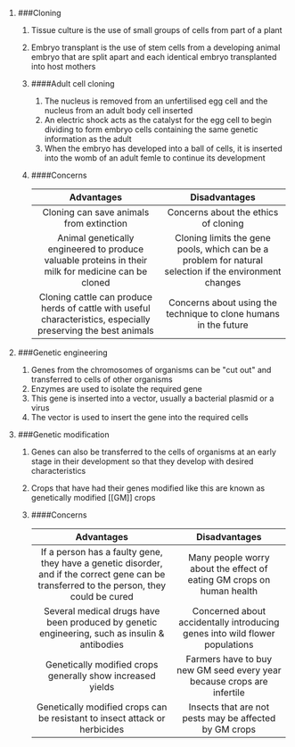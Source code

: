 1. ###Cloning

    1. Tissue culture is the use of small groups of cells from part of a plant
    2. Embryo transplant is the use of stem cells from a developing animal embryo that are split apart and each identical embryo transplanted into host mothers
    3. ####Adult cell cloning

        1. The nucleus is removed from an unfertilised egg cell and the nucleus from an adult body cell inserted
        2. An electric shock acts as the catalyst for the egg cell to begin dividing to form embryo cells containing the same genetic information as the adult
        3. When the embryo has developed into a ball of cells, it is inserted into the womb of an adult femle to continue its development
    4. ####Concerns

        |Advantages|Disadvantages|
        |:--------:|:-----------:|
        |Cloning can save animals from extinction|Concerns about the ethics of cloning|
        |Animal genetically engineered to produce valuable proteins in their milk for medicine can be cloned|Cloning limits the gene pools, which can be a problem for natural selection if the environment changes|
        |Cloning cattle can produce herds of cattle with useful characteristics, especially preserving the best animals|Concerns about using the technique to clone humans in the future|
2. ###Genetic engineering

    1. Genes from the chromosomes of organisms can be "cut out" and transferred to cells of other organisms
    2. Enzymes are used to isolate the required gene
    3. This gene is inserted into a vector, usually a bacterial plasmid or a virus
    4. The vector is used to insert the gene into the required cells
3. ###Genetic modification

    1. Genes can also be transferred to the cells of organisms at an early stage in their development so that they develop with desired characteristics
    2. Crops that have had their genes modified like this are known as genetically modified [[GM]] crops
    3. ####Concerns

        |Advantages|Disadvantages|
        |:--------:|:-----------:|
        |If a person has a faulty gene, they have a genetic disorder, and if the correct gene can be transferred to the person, they could be cured|Many people worry about the effect of eating GM crops on human health|
        |Several medical drugs have been produced by genetic engineering, such as insulin & antibodies|Concerned about accidentally introducing genes into wild flower populations|
        |Genetically modified crops generally show increased yields|Farmers have to buy new GM seed every year because crops are infertile|
        |Genetically modified crops can be resistant to insect attack or herbicides|Insects that are not pests may be affected by GM crops|
